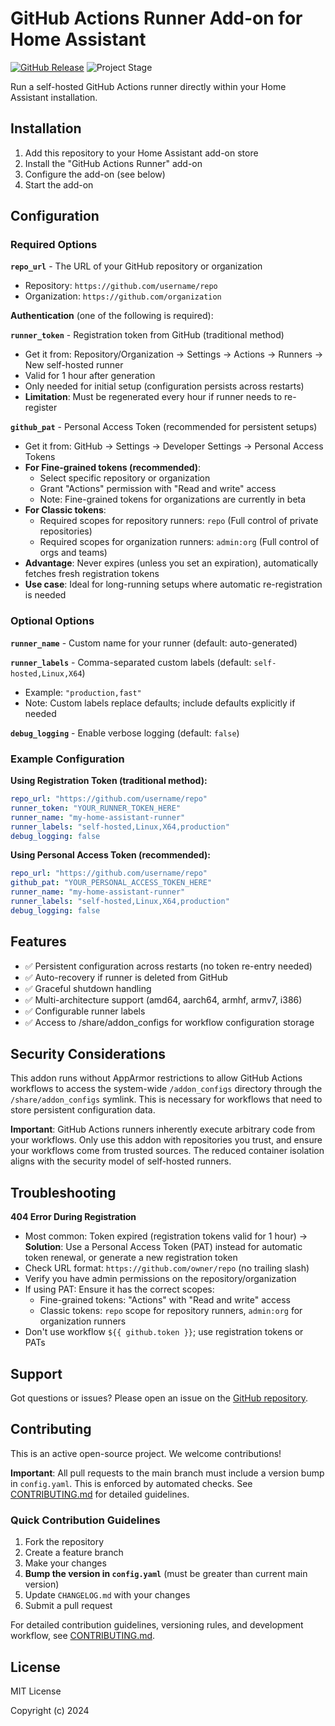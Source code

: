 # GitHub Actions Runner Add-on for Home Assistant

[![GitHub Release][releases-shield]][releases]
![Project Stage][project-stage-shield]

Run a self-hosted GitHub Actions runner directly within your Home Assistant installation.

## Installation

1. Add this repository to your Home Assistant add-on store
2. Install the "GitHub Actions Runner" add-on
3. Configure the add-on (see below)
4. Start the add-on

## Configuration

### Required Options

**`repo_url`** - The URL of your GitHub repository or organization
- Repository: `https://github.com/username/repo`
- Organization: `https://github.com/organization`

**Authentication** (one of the following is required):

**`runner_token`** - Registration token from GitHub (traditional method)
- Get it from: Repository/Organization → Settings → Actions → Runners → New self-hosted runner
- Valid for 1 hour after generation
- Only needed for initial setup (configuration persists across restarts)
- **Limitation**: Must be regenerated every hour if runner needs to re-register

**`github_pat`** - Personal Access Token (recommended for persistent setups)
- Get it from: GitHub → Settings → Developer Settings → Personal Access Tokens
- **For Fine-grained tokens (recommended)**:
  - Select specific repository or organization
  - Grant "Actions" permission with "Read and write" access
  - Note: Fine-grained tokens for organizations are currently in beta
- **For Classic tokens**:
  - Required scopes for repository runners: `repo` (Full control of private repositories)
  - Required scopes for organization runners: `admin:org` (Full control of orgs and teams)
- **Advantage**: Never expires (unless you set an expiration), automatically fetches fresh registration tokens
- **Use case**: Ideal for long-running setups where automatic re-registration is needed

### Optional Options

**`runner_name`** - Custom name for your runner (default: auto-generated)

**`runner_labels`** - Comma-separated custom labels (default: `self-hosted,Linux,X64`)
- Example: `"production,fast"`
- Note: Custom labels replace defaults; include defaults explicitly if needed

**`debug_logging`** - Enable verbose logging (default: `false`)

### Example Configuration

**Using Registration Token (traditional method):**
```yaml
repo_url: "https://github.com/username/repo"
runner_token: "YOUR_RUNNER_TOKEN_HERE"
runner_name: "my-home-assistant-runner"
runner_labels: "self-hosted,Linux,X64,production"
debug_logging: false
```

**Using Personal Access Token (recommended):**
```yaml
repo_url: "https://github.com/username/repo"
github_pat: "YOUR_PERSONAL_ACCESS_TOKEN_HERE"
runner_name: "my-home-assistant-runner"
runner_labels: "self-hosted,Linux,X64,production"
debug_logging: false
```

## Features

- ✅ Persistent configuration across restarts (no token re-entry needed)
- ✅ Auto-recovery if runner is deleted from GitHub
- ✅ Graceful shutdown handling
- ✅ Multi-architecture support (amd64, aarch64, armhf, armv7, i386)
- ✅ Configurable runner labels
- ✅ Access to /share/addon_configs for workflow configuration storage

## Security Considerations

This addon runs without AppArmor restrictions to allow GitHub Actions workflows to access the system-wide `/addon_configs` directory through the `/share/addon_configs` symlink. This is necessary for workflows that need to store persistent configuration data.

**Important**: GitHub Actions runners inherently execute arbitrary code from your workflows. Only use this addon with repositories you trust, and ensure your workflows come from trusted sources. The reduced container isolation aligns with the security model of self-hosted runners.

## Troubleshooting

**404 Error During Registration**
- Most common: Token expired (registration tokens valid for 1 hour) → **Solution**: Use a Personal Access Token (PAT) instead for automatic token renewal, or generate a new registration token
- Check URL format: `https://github.com/owner/repo` (no trailing slash)
- Verify you have admin permissions on the repository/organization
- If using PAT: Ensure it has the correct scopes:
  - Fine-grained tokens: "Actions" with "Read and write" access
  - Classic tokens: `repo` scope for repository runners, `admin:org` for organization runners
- Don't use workflow `${{ github.token }}`; use registration tokens or PATs

## Support

Got questions or issues? Please open an issue on the [GitHub repository][github].

## Contributing

This is an active open-source project. We welcome contributions!

**Important**: All pull requests to the main branch must include a version bump in `config.yaml`. This is enforced by automated checks. See [CONTRIBUTING.md](CONTRIBUTING.md) for detailed guidelines.

### Quick Contribution Guidelines

1. Fork the repository
2. Create a feature branch
3. Make your changes
4. **Bump the version in `config.yaml`** (must be greater than current main version)
5. Update `CHANGELOG.md` with your changes
6. Submit a pull request

For detailed contribution guidelines, versioning rules, and development workflow, see [CONTRIBUTING.md](CONTRIBUTING.md).

## License

MIT License

Copyright (c) 2024

[releases-shield]: https://img.shields.io/github/release/skille/home-assistant-github-runner-add-on.svg
[releases]: https://github.com/skille/home-assistant-github-runner-add-on/releases
[project-stage-shield]: https://img.shields.io/badge/project%20stage-production%20ready-brightgreen.svg
[github]: https://github.com/skille/home-assistant-github-runner-add-on
